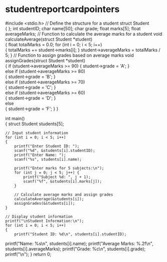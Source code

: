 # studentreportcardpointers
#include <stdio.h> 
// Define the structure for a student 
struct Student  
{ 
}; 
int studentID; 
char name[50]; 
char grade; 
float marks[5]; 
float averageMarks; 
// Function to calculate the average marks for a student 
void calculateAverage(struct Student *student)  
{ 
float totalMarks = 0.0; 
for (int i = 0; i < 5; i++)  
{ 
totalMarks += student->marks[i]; 
} 
student->averageMarks = totalMarks / 5; 
} 
// Function to assign grades based on average marks 
void assignGrades(struct Student *student)  
{ 
if (student->averageMarks >= 90)
{
        student->grade = 'A'; 
    }  
    else if (student->averageMarks >= 80)  
    { 
        student->grade = 'B'; 
    }  
    else if (student->averageMarks >= 70)  
    { 
        student->grade = 'C'; 
    }  
    else if (student->averageMarks >= 60)  
    { 
        student->grade = 'D'; 
    }  
    else  
    { 
        student->grade = 'F'; 
    } 
} 
 
int main()  
{ 
    struct Student students[5]; 
 
    // Input student information 
    for (int i = 0; i < 5; i++)  
    { 
        printf("Enter Student ID: "); 
        scanf("%d", &students[i].studentID); 
        printf("Enter Name: "); 
        scanf("%s", students[i].name); 
 
        printf("Enter marks for 5 subjects:\n"); 
        for (int j = 0; j < 5; j++) { 
            printf("Subject %d: ", j + 1); 
            scanf("%f", &students[i].marks[j]); 
        } 
 
        // Calculate average marks and assign grades 
        calculateAverage(&students[i]); 
        assignGrades(&students[i]); 
    } 
 
    // Display student information 
    printf("\nStudent Information:\n"); 
    for (int i = 0; i < 5; i++)  
    { 
        printf("Student ID: %d\n", students[i].studentID); 
printf("Name: %s\n", students[i].name); 
printf("Average Marks: %.2f\n", students[i].averageMarks); 
printf("Grade: %c\n", students[i].grade); 
printf("\n"); 
} 
return 0;
